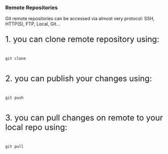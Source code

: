 ### Remote Repositories

Git remote repositories can be accessed via almost very protocol:
SSH, HTTP(S), FTP, Local, Git...

<p style="font-size:25px;text-align:left;">1. you can clone remote repository using: </p>
<pre>
<code>
git clone
</code>
</pre>
<p style="font-size:25px;text-align:left;">2. you can publish your changes using:</p>
<pre>
<code>
git push
</code>
</pre>
<p style="font-size:25px;text-align:left;">3. you can pull changes on remote to your local repo using: </p>
<pre>
<code>
git pull
</code>
</pre>
